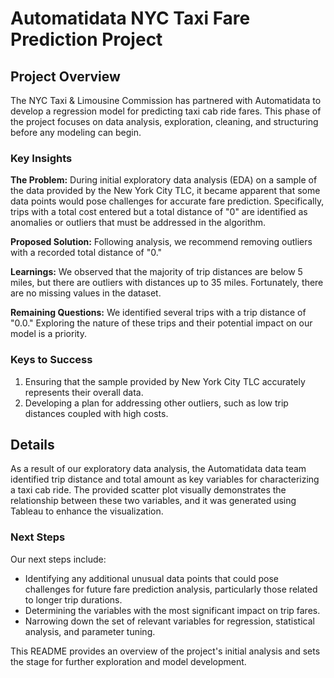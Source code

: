 # Automatidata NYC Taxi Fare Prediction Project

## Project Overview
The NYC Taxi & Limousine Commission has partnered with Automatidata to develop a regression model for predicting taxi cab ride fares. This phase of the project focuses on data analysis, exploration, cleaning, and structuring before any modeling can begin.

### Key Insights

**The Problem:** During initial exploratory data analysis (EDA) on a sample of the data provided by the New York City TLC, it became apparent that some data points would pose challenges for accurate fare prediction. Specifically, trips with a total cost entered but a total distance of "0" are identified as anomalies or outliers that must be addressed in the algorithm.

**Proposed Solution:** Following analysis, we recommend removing outliers with a recorded total distance of "0."

**Learnings:** We observed that the majority of trip distances are below 5 miles, but there are outliers with distances up to 35 miles. Fortunately, there are no missing values in the dataset.

**Remaining Questions:** We identified several trips with a trip distance of "0.0." Exploring the nature of these trips and their potential impact on our model is a priority.

### Keys to Success
1. Ensuring that the sample provided by New York City TLC accurately represents their overall data.
2. Developing a plan for addressing other outliers, such as low trip distances coupled with high costs.

## Details

As a result of our exploratory data analysis, the Automatidata data team identified trip distance and total amount as key variables for characterizing a taxi cab ride. The provided scatter plot visually demonstrates the relationship between these two variables, and it was generated using Tableau to enhance the visualization.

### Next Steps
Our next steps include:
- Identifying any additional unusual data points that could pose challenges for future fare prediction analysis, particularly those related to longer trip durations.
- Determining the variables with the most significant impact on trip fares.
- Narrowing down the set of relevant variables for regression, statistical analysis, and parameter tuning.

This README provides an overview of the project's initial analysis and sets the stage for further exploration and model development.
